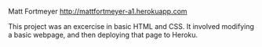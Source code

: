 Matt Fortmeyer
http://mattfortmeyer-a1.herokuapp.com

This project was an excercise in basic HTML and CSS. It involved modifying a basic webpage, and then deploying that page to Heroku.